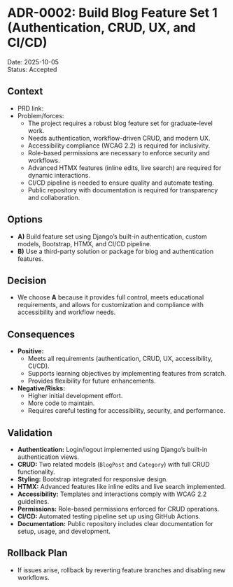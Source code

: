 # ADR-0002: Build Blog Feature Set 1 (Authentication, CRUD, UX, and CI/CD)

Date: 2025-10-05  
Status: Accepted

## Context

- PRD link: <myblog-blog-feature-set-1>
- Problem/forces:
  - The project requires a robust blog feature set for graduate-level work.
  - Needs authentication, workflow-driven CRUD, and modern UX.
  - Accessibility compliance (WCAG 2.2) is required for inclusivity.
  - Role-based permissions are necessary to enforce security and workflows.
  - Advanced HTMX features (inline edits, live search) are required for dynamic interactions.
  - CI/CD pipeline is needed to ensure quality and automate testing.
  - Public repository with documentation is required for transparency and collaboration.

## Options

- **A)** Build feature set using Django’s built-in authentication, custom models, Bootstrap, HTMX, and CI/CD pipeline.
- **B)** Use a third-party solution or package for blog and authentication features.

## Decision

- We choose **A** because it provides full control, meets educational requirements, and allows for customization and compliance with accessibility and workflow needs.

## Consequences

- **Positive:**
  - Meets all requirements (authentication, CRUD, UX, accessibility, CI/CD).
  - Supports learning objectives by implementing features from scratch.
  - Provides flexibility for future enhancements.
- **Negative/Risks:**
  - Higher initial development effort.
  - More code to maintain.
  - Requires careful testing for accessibility, security, and performance.

## Validation

- **Authentication:** Login/logout implemented using Django’s built-in authentication views.
- **CRUD:** Two related models (`BlogPost` and `Category`) with full CRUD functionality.
- **Styling:** Bootstrap integrated for responsive design.
- **HTMX:** Advanced features like inline edits and live search implemented.
- **Accessibility:** Templates and interactions comply with WCAG 2.2 guidelines.
- **Permissions:** Role-based permissions enforced for CRUD operations.
- **CI/CD:** Automated testing pipeline set up using GitHub Actions.
- **Documentation:** Public repository includes clear documentation for setup, usage, and development.

## Rollback Plan

- If issues arise, rollback by reverting feature branches and disabling new workflows.